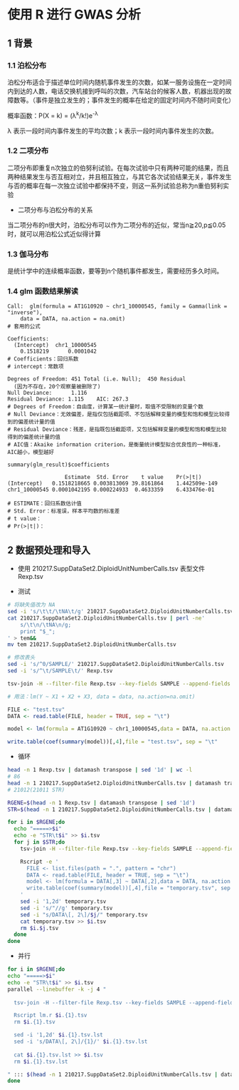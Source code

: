 # 使用 R 进行 GWAS 分析
## 1 背景
### 1.1 泊松分布
泊松分布适合于描述单位时间内随机事件发生的次数，如某一服务设施在一定时间内到达的人数，电话交换机接到呼叫的次数，汽车站台的候客人数，机器出现的故障数等。（事件是独立发生的；事件发生的概率在给定的固定时间内不随时间变化）

概率函数：P(X = k) = (λ<sup>k</sup>/k!)e<sup>-λ</sup>

λ 表示一段时间内事件发生的平均次数；k 表示一段时间内事件发生的次数。

### 1.2 二项分布
二项分布即重复n次独立的伯努利试验。在每次试验中只有两种可能的结果，而且两种结果发生与否互相对立，并且相互独立，与其它各次试验结果无关，事件发生与否的概率在每一次独立试验中都保持不变，则这一系列试验总称为n重伯努利实验

+ 二项分布与泊松分布的关系

当二项分布的n很大时，泊松分布可以作为二项分布的近似，常当n≧20,p≦0.05时，就可以用泊松公式近似得计算

### 1.3 伽马分布
是统计学中的连续概率函数，要等到n个随机事件都发生，需要经历多久时间。


### 1.4 glm 函数结果解读
```
Call:  glm(formula = AT1G10920 ~ chr1_10000545, family = Gamma(link = "inverse"), 
    data = DATA, na.action = na.omit)
# 套用的公式

Coefficients:
  (Intercept)  chr1_10000545  
    0.1518219      0.0001042  
# Coefficients：回归系数
# intercept：常数项

Degrees of Freedom: 451 Total (i.e. Null);  450 Residual
  (因为不存在，20个观察量被删除了)
Null Deviance:	    1.116 
Residual Deviance: 1.115 	AIC: 267.3
# Degrees of Freedom：自由度，计算某一统计量时，取值不受限制的变量个数
# Null Deviance：无效偏差，是指仅包括截距项、不包括解释变量的模型和饱和模型比较得到的偏差统计量的值
# Residual Deviance：残差，是指既包括截距项，又包括解释变量的模型和饱和模型比较得到的偏差统计量的值
# AIC值：Akaike information criterion，是衡量统计模型拟合优良性的一种标准，AIC越小，模型越好

summary(glm_result)$coefficients

                  Estimate  Std. Error    t value    Pr(>|t|)
(Intercept)   0.1518218665 0.003813069 39.8161864    1.442509e-149 
chr1_10000545 0.0001042195 0.000224933  0.4633359    6.433476e-01

# ESTIMATE：回归系数估计值
# Std. Error：标准误，样本平均数的标准差
# t value：
# Pr(>|t|)：
```


## 2 数据预处理和导入

+ 使用 210217.SuppDataSet2.DiploidUnitNumberCalls.tsv 表型文件 Rexp.tsv

+ 测试
```bash
# 将缺失值改为 NA
sed -i 's/\t\t/\tNA\t/g' 210217.SuppDataSet2.DiploidUnitNumberCalls.tsv
cat 210217.SuppDataSet2.DiploidUnitNumberCalls.tsv | perl -ne'
    s/\t\n/\tNA\n/g;
    print "$_";
' > tem&&
mv tem 210217.SuppDataSet2.DiploidUnitNumberCalls.tsv

# 修改表头
sed -i 's/^0/SAMPLE/' 210217.SuppDataSet2.DiploidUnitNumberCalls.tsv
sed -i 's/^\t/SAMPLE\t/' Rexp.tsv

tsv-join -H --filter-file Rexp.tsv --key-fields SAMPLE --append-fields AT1G10920 <(tsv-select -H --fields SAMPLE,chr1_10000545 210217.SuppDataSet2.DiploidUnitNumberCalls.tsv) > test.tsv
```
```R
# 用法：lm(Y ~ X1 + X2 + X3, data = data, na.action=na.omit)

FILE <- "test.tsv"
DATA <- read.table(FILE, header = TRUE, sep = "\t")

model <- lm(formula = AT1G10920 ~ chr1_10000545,data = DATA, na.action = na.omit)

write.table(coef(summary(model))[,4],file = "test.tsv", sep = "\t"
```


+ 循环
```bash
head -n 1 Rexp.tsv | datamash transpose | sed '1d' | wc -l
# 86
head -n 1 210217.SuppDataSet2.DiploidUnitNumberCalls.tsv | datamash transpose | sed '1d' | wc -l
# 21012(21011 STR)

RGENE=$(head -n 1 Rexp.tsv | datamash transpose | sed '1d')
STR=$(head -n 1 210217.SuppDataSet2.DiploidUnitNumberCalls.tsv | datamash transpose | sed '1d')

for i in $RGENE;do
  echo "=====>$i"
  echo -e "STR\t$i" >> $i.tsv
  for j in $STR;do
    tsv-join -H --filter-file Rexp.tsv --key-fields SAMPLE --append-fields $i <(tsv-select -H --fields SAMPLE,$j 210217.SuppDataSet2.DiploidUnitNumberCalls.tsv) > $i.$j.tsv

    Rscript -e '
      FILE <- list.files(path = ".", pattern = "chr")
      DATA <- read.table(FILE, header = TRUE, sep = "\t")
      model <- lm(formula = DATA[,3] ~ DATA[,2],data = DATA, na.action = na.omit)
      write.table(coef(summary(model))[,4],file = "temporary.tsv", sep = "\t")
    '
    sed -i '1,2d' temporary.tsv
    sed -i 's/"//g' temporary.tsv
    sed -i "s/DATA\[, 2\]/$j/" temporary.tsv
    cat temporary.tsv >> $i.tsv
    rm $i.$j.tsv
  done
done
```

+ 并行
```bash
for i in $RGENE;do
echo "=====>$i"
echo -e "STR\t$i" >> $i.tsv
parallel --linebuffer -k -j 4 "
  
  tsv-join -H --filter-file Rexp.tsv --key-fields SAMPLE --append-fields $i <(tsv-select -H --fields SAMPLE,{1} 210217.SuppDataSet2.DiploidUnitNumberCalls.tsv) > $i.{1}.tsv

  Rscript lm.r $i.{1}.tsv
  rm $i.{1}.tsv

  sed -i '1,2d' $i.{1}.tsv.lst
  sed -i 's/DATA\[, 2\]/{1}/' $i.{1}.tsv.lst
  
  cat $i.{1}.tsv.lst >> $i.tsv
  rm $i.{1}.tsv.lst

" ::: $(head -n 1 210217.SuppDataSet2.DiploidUnitNumberCalls.tsv | datamash transpose | sed '1d')
done
```